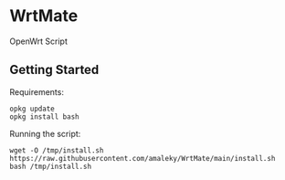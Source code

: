 # WrtMate
OpenWrt Script

## Getting Started

Requirements:

```shell
opkg update
opkg install bash
```

Running the script:

```shell
wget -O /tmp/install.sh https://raw.githubusercontent.com/amaleky/WrtMate/main/install.sh
bash /tmp/install.sh
```
